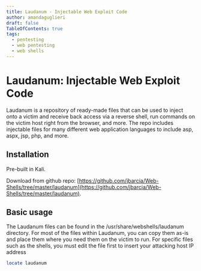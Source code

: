 ```yaml
---
title: Laudanum - Injectable Web Exploit Code 
author: amandaguglieri
draft: false
TableOfContents: true
tags:
  - pentesting
  - web pentesting
  - web shells
---
```



# Laudanum: Injectable Web Exploit Code 

Laudanum is a repository of ready-made files that can be used to inject onto a victim and receive back access via a reverse shell, run commands on the victim host right from the browser, and more. The repo includes injectable files for many different web application languages to include asp, aspx, jsp, php, and more. 

## Installation

Pre-built in Kali.

Download from github repo: [https://github.com/jbarcia/Web-Shells/tree/master/laudanum](https://github.com/jbarcia/Web-Shells/tree/master/laudanum).


## Basic usage

The Laudanum files can be found in the /usr/share/webshells/laudanum directory. For most of the files within Laudanum, you can copy them as-is and place them where you need them on the victim to run. For specific files such as the shells, you must edit the file first to insert your attacking host IP address

```bash
locate laudanum
```
